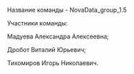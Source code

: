 Название команды - NovaData_group_1.5

Участники команды:
  
Мадуева Александра Алексеевна;
  
Дробот Виталий Юрьевич;
  
Тихомиров Игорь Николаевич.

